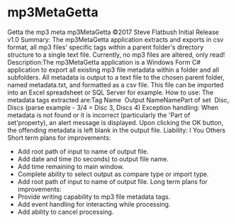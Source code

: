 # mp3MetaGetta
Getta the mp3 meta
mp3MetaGetta ©2017 Steve Flatbush
Initial Release v1.0
Summary:
The mp3MetaGetta application extracts and exports in csv format, all mp3 files' specific tags within a parent folder's directory structure to a single text file. Currently, no mp3 files are altered, only read!
Description:The mp3MetaGetta application is a Windows Form C# application to export all existing mp3 file metadata within a folder and all subfolders. All metadata is output to a text file to the chosen parent folder, named metadata.txt, and formatted as a csv file. This file can be imported into an Excel spreadsheet or SQL Server for example.
How to use:
The metadata tags extracted are:Tag Name  Output NameNamePart of set  Disc, Discs (parse example - 3/4 = Disc 3, Discs 4)
Exception handling: When metadata is not found or it is incorrect (particularly the 'Part of set'property), an alert message is displayed. Upon clicking the OK button, the offending metadata is left blank in the output file. 
Liability: 
I
You
Others
Short term plans for improvements:
* Add root path of input to name of output file.
* Add date and time (to seconds) to output file name.
* Add time remaining to main window.
* Complete ability to select output as compare type or import type.
* Add root path of input to name of output file.
Long term plans for improvements:
* Provide writing capability to mp3 file metadata tags.
* Add event handling for interacting while processing.
* Add ability to cancel processing.

